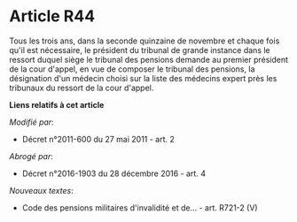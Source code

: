 # Article R44

Tous les trois ans, dans la seconde quinzaine de novembre et chaque fois qu'il est nécessaire, le président du tribunal de
grande instance dans le ressort duquel siège le tribunal des pensions demande au premier président de la cour d'appel, en vue
de composer le tribunal des pensions, la désignation d'un médecin choisi sur la liste des médecins expert près les tribunaux
du ressort de la cour d'appel.

**Liens relatifs à cet article**

_Modifié par_:

  - Décret n°2011-600 du 27 mai 2011 - art. 2

_Abrogé par_:

  - Décret n°2016-1903 du 28 décembre 2016 - art. 4

_Nouveaux textes_:

  - Code des pensions militaires d'invalidité et de... - art. R721-2 (V)
